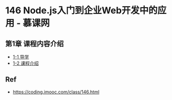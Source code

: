 # 146 Node.js入门到企业Web开发中的应用 - 慕课网


## 第1章 课程内容介绍

* [1-1 导学](./01-01)
* [1-2 课程介绍](./01-02)


## Ref

* <https://coding.imooc.com/class/146.html>